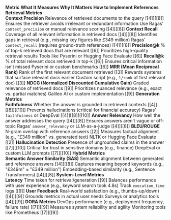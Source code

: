 **Metric**	**What It Measures**	**Why It Matters**	**How to Implement**	**References**
**Retrieval Metrics**				
**Context Precision**	Relevance of retrieved documents to the query [[4]][[8]]	Ensures the retriever avoids irrelevant or redundant information	Use Ragas’ `context_precision` or manual relevance scoring	[[4]][[8]]
**Context Recall**	Coverage of all relevant information in retrieved docs [[4]][[8]]	Identifies gaps in retrieval (e.g., missing key figures like £349 million)	Ragas’ `context_recall` (requires ground-truth references)	[[4]][[8]]
**Precision@k**	% of top-k retrieved docs that are relevant [[6]]	Prioritizes high-quality retrieval results	Tools like Pyserini or Hugging Face Evaluate	[[6]]
**Recall@k**	% of total relevant docs retrieved in top-k [[6]]	Ensures critical information isn’t missed	Pyserini or custom benchmarks	[[6]]
**MRR (Mean Reciprocal Rank)**	Rank of the first relevant document retrieved [[3]]	Rewards systems that surface relevant docs earlier	Custom script (e.g., `1/rank` of first relevant doc)	[[3]]
**NDCG (Normalized Discounted Cumulative Gain)**	Graded relevance of retrieved docs [[9]]	Prioritizes nuanced relevance (e.g., exact vs. partial matches)	Galileo AI or custom implementation	[[9]]
**Generation Metrics**				
**Faithfulness**	Whether the answer is grounded in retrieved contexts [[4]][[8]][[10]]	Prevents hallucinations (critical for financial accuracy)	Ragas’ `faithfulness` or DeepEval	[[4]][[8]][[10]]
**Answer Relevancy**	How well the answer addresses the query [[4]][[8]]	Ensures answers aren’t vague or off-topic	Ragas’ `answer_relevancy` or LLM-as-a-judge	[[4]][[8]]
**BLEU/ROUGE**	N-gram overlap with reference answers [[2]]	Measures factual alignment (e.g., "£349 million" vs. generated text)	NLTK or Hugging Face Evaluate	[[2]]
**Hallucination Detection**	Presence of ungrounded claims in the answer [[7]][[10]]	Critical for trust in sensitive domains (e.g., finance)	DeepEval or custom LLM prompts	[[7]][[10]]
**Hybrid Metrics**				
**Semantic Answer Similarity (SAS)**	Semantic alignment between generated and reference answers [[4]][[8]]	Captures meaning beyond keywords (e.g., "£349m" ≈ "£349 million")	Embedding-based similarity (e.g., Sentence Transformers)	[[4]][[8]]
**System-Level Metrics**				
**Latency**	Time taken for retrieval/generation [[9]]	Balances performance with user experience (e.g., keyword search took 4.8s)	Track `execution_time` logs	[[9]]
**User Feedback**	Real-world satisfaction (e.g., thumbs-up/down) [[4]][[9]]	Grounds metrics in actual user needs	Surveys or analytics tools	[[4]][[9]]
**DORA Metrics**	DevOps performance (e.g., deployment frequency, failure rate) [[7]][[9]]	Measures system reliability and agility	Monitoring tools like Prometheus	[[7]][[9]]